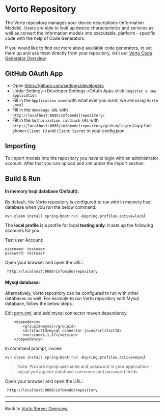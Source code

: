 # Vorto Repository

The Vorto repository manages your device descriptions (Information Models). Users are able to look up device characteristics and services as well as convert the information models into executable, platform - specific code with the help of Code Generators. 

If you would like to find out more about available code generators, to set them up and use them directly from your repository, visit our [Vorto Code Generator Overview](../../generators/Readme.md).

## GitHub OAuth App
- Open https://github.com/settings/developers
- Under Settings->Developer Settings->OAuth Apps click `Register a new application`
- Fill in the `Application name` with what ever you want, we are using `Vorto Local`
- Fill in the `Homepage URL` with `http://localhost:8080/infomodelrepository/`
- Fill in the `Authorization callback URL` with `http://localhost:8080/infomodelrepository/github/login`
Copy the shown `Client ID` and `Client Secret` to your config.json

## Importing

To import models into the repository you have to login with an administrator account. After that you can upload and xml under the Import section.

## Build & Run

#### In memory hsql database (Default):

By default, the Vorto repository is configured to run with in memory hsql database when you run the below command.  

	mvn clean install spring-boot:run -Dspring.profiles.active=local


The **local profile** is a profile for local **testing only**. It sets up the following accounts for you:

Test user Account:

	username: testuser
	password: testuser
 

Open your browser and open the URL:

	 http://localhost:8080/infomodelrepository 
 
#### Mysql database: 
Alternatively, Vorto repository can be configured to run with other databases as well. 
For example to run Vorto repository with Mysql database, follow the below steps. 

Edit [pom.xml](../pom.xml), and add mysql connector maven dependency,

		<dependency>
			<groupId>mysql</groupId>
			<artifactId>mysql-connector-java</artifactId>
			<version>5.1.37</version>
		</dependency>

In command prompt, invoke 

	mvn clean install spring-boot:run -Dspring.profiles.active=mysql
  

> Note: Provide mysql username and password in your application-mysql.yml against database username and password fields.

Open your browser and open the URL:

	 http://localhost:8080/infomodelrepository 



----------
----------
Back to [Vorto Server Overview](../../Readme.md)

